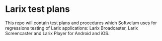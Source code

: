 # Larix test plans

This repo will contain test plans and procedures which Softvelum uses for regressions testing of Larix applications: Larix Broadcaster, Larix Screencaster and Larix Player for Android and iOS.
